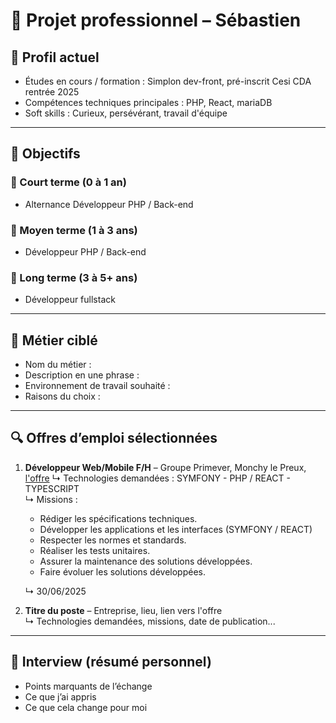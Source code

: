 # 💼 Projet professionnel – Sébastien

## 👤 Profil actuel
- Études en cours / formation : Simplon dev-front, pré-inscrit Cesi CDA rentrée 2025
- Compétences techniques principales : PHP, React, mariaDB
- Soft skills : Curieux, persévérant, travail d'équipe

---

## 🎯 Objectifs

### 🔹 Court terme (0 à 1 an)
- Alternance Développeur PHP / Back-end
### 🔹 Moyen terme (1 à 3 ans)
- Développeur PHP / Back-end

### 🔹 Long terme (3 à 5+ ans)
- Développeur fullstack

---

## 💼 Métier ciblé
- Nom du métier :
- Description en une phrase :
- Environnement de travail souhaité :
- Raisons du choix :

---

## 🔍 Offres d’emploi sélectionnées
1. **Développeur Web/Mobile F/H** – Groupe Primever, Monchy le Preux, [l'offre](https://careers.werecruit.io/fr/reseau-primever-france/offres/developpeur-webmobile-1f9e4b) 
   ↳ Technologies demandées : SYMFONY - PHP / REACT - TYPESCRIPT  
   ↳ Missions :
   - Rédiger les spécifications techniques.
   - Développer les applications et les interfaces (SYMFONY / REACT)
   - Respecter les normes et standards.
   - Réaliser les tests unitaires.
   - Assurer la maintenance des solutions développées.
   - Faire évoluer les solutions développées.
      
   ↳ 30/06/2025  

2. **Titre du poste** – Entreprise, lieu, lien vers l'offre  
   ↳ Technologies demandées, missions, date de publication...

---

## 🧠 Interview (résumé personnel)
- Points marquants de l’échange
- Ce que j’ai appris
- Ce que cela change pour moi
